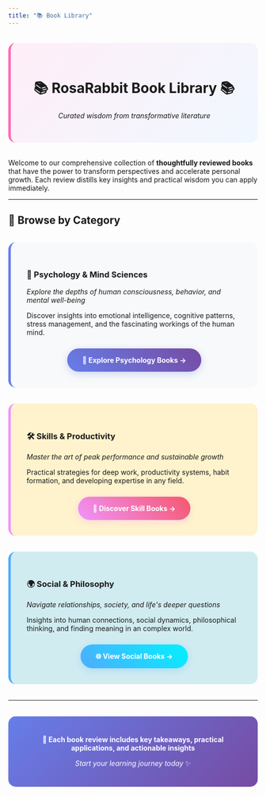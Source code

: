 ```yaml
---
title: "📚 Book Library" 
---
```


<div style="text-align: center; margin: 2rem 0; padding: 2rem; background: linear-gradient(135deg, #ffeef8 0%, #f0f8ff 100%); border-radius: 15px; border-left: 5px solid #ff69b4;">

# 📚 RosaRabbit Book Library 📚

*Curated wisdom from transformative literature*

</div>

Welcome to our comprehensive collection of **thoughtfully reviewed books** that have the power to transform perspectives and accelerate personal growth. Each review distills key insights and practical wisdom you can apply immediately.

---

## 🎯 Browse by Category

<div style="display: grid; gap: 2rem; margin: 2rem 0;">

<div style="background: #f8f9fa; padding: 2rem; border-radius: 15px; border-left: 5px solid #667eea;">

### 🧠 Psychology & Mind Sciences

*Explore the depths of human consciousness, behavior, and mental well-being*

Discover insights into emotional intelligence, cognitive patterns, stress management, and the fascinating workings of the human mind.

<div style="text-align: center; margin-top: 1.5rem;">
<a href="/books/psyque/index" style="display: inline-block; background: linear-gradient(45deg, #667eea 0%, #764ba2 100%); color: white; padding: 15px 30px; border-radius: 25px; text-decoration: none; font-weight: bold; box-shadow: 0 4px 15px rgba(102, 126, 234, 0.3);">
🧠 Explore Psychology Books →
</a>
</div>

</div>

<div style="background: #fff3cd; padding: 2rem; border-radius: 15px; border-left: 5px solid #f093fb;">

### 🛠 Skills & Productivity

*Master the art of peak performance and sustainable growth*

Practical strategies for deep work, productivity systems, habit formation, and developing expertise in any field.

<div style="text-align: center; margin-top: 1.5rem;">
<a href="/books/skill/index" style="display: inline-block; background: linear-gradient(45deg, #f093fb 0%, #f5576c 100%); color: white; padding: 15px 30px; border-radius: 25px; text-decoration: none; font-weight: bold; box-shadow: 0 4px 15px rgba(240, 147, 251, 0.3);">
🚀 Discover Skill Books →
</a>
</div>

</div>

<div style="background: #d1ecf1; padding: 2rem; border-radius: 15px; border-left: 5px solid #4facfe;">

### 🌍 Social & Philosophy

*Navigate relationships, society, and life's deeper questions*

Insights into human connections, social dynamics, philosophical thinking, and finding meaning in an complex world.

<div style="text-align: center; margin-top: 1.5rem;">
<a href="/books/social/index" style="display: inline-block; background: linear-gradient(45deg, #4facfe 0%, #00f2fe 100%); color: white; padding: 15px 30px; border-radius: 25px; text-decoration: none; font-weight: bold; box-shadow: 0 4px 15px rgba(79, 172, 254, 0.3);">
🌐 View Social Books →
</a>
</div>

</div>

</div>

---

<div style="text-align: center; margin: 2rem 0; padding: 1.5rem; background: linear-gradient(135deg, #667eea 0%, #764ba2 100%); border-radius: 15px; color: white;">

**📖 Each book review includes key takeaways, practical applications, and actionable insights**

*Start your learning journey today* ✨

</div>

